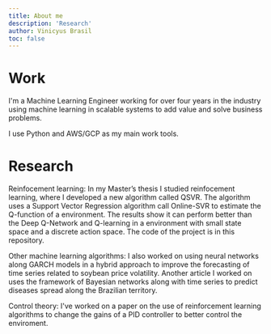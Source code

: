 ```yaml
---
title: About me
description: 'Research'
author: Vinicyus Brasil
toc: false
---
```


<h1>Work </h1> 

I'm a Machine Learning Engineer working for over four years in the industry using machine learning in scalable systems to add value and solve business problems.

I use Python and AWS/GCP as my main work tools.

<h1>Research </h1> 

Reinfocement learning: In my Master’s thesis I studied reinfocement learning, where I developed a new algorithm called QSVR. The algorithm uses a Support Vector Regression algorithm call Online-SVR to estimate the Q-function of a environment. The results show it can perform better than the Deep Q-Network and Q-learning in a environment with small state space and a discrete action space. The code of the project is in this repository.

Other machine learning algorithms: I also worked on using neural networks along GARCH models in a hybrid approach to improve the forecasting of time series related to soybean price volatility. Another article I worked on uses the framework of Bayesian networks along with time series to predict diseases spread along the Brazilian territory.

Control theory: I've worked on a paper on the use of reinforcement learning algorithms to change the gains of a PID controller to better control the enviroment.